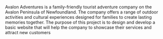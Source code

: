 Avalon Adventures is a family-friendly tourist adventure company on the Avalon Peninsula of Newfoundland. The company offers a range of outdoor activities and cultural experiences designed for families to create lasting memories together. The purpose of this project is to design and develop a basic website that will help the company to showcase their services and attract new customers
